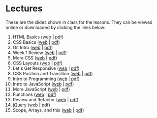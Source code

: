 # Lectures

These are the slides shown in class for the lessons. They can be viewed online
or downloaded by clicking the links below:

1. HTML Basics ([web][1-web] | [pdf][1-pdf])
2. CSS Basics ([web][2-web] | [pdf][2-pdf])
3. Git Intro ([web][3-web] | [pdf][3-pdf])
4. Week 1 Review ([web][4-web] | [pdf][4-pdf])
5. More CSS ([web][5-web] | [pdf][5-pdf])
6. CSS Layouts ([web][6-web] | [pdf][6-pdf])
7. Let's Get Responsive ([web][7-web] | [pdf][7-pdf])
8. CSS Position and Transition ([web][8-web] | [pdf][8-pdf])
9. Intro to Programming ([web][9-web] | [pdf][9-pdf])
10. Intro to JavaScript ([web][10-web] | [pdf][10-pdf])
11. More JavaScript ([web][11-web] | [pdf][11-pdf])
12. Functions ([web][12-web] | [pdf][12-pdf])
13. Review and Refactor ([web][13-web] | [pdf][13-pdf])
14. jQuery ([web][14-web] | [pdf][14-pdf])
15. Scope, Arrays, and this ([web][15-web] | [pdf][15-pdf])

[1-web]: https://fewd-sg.github.io/lectures/1-html-basics/
[1-pdf]: https://github.com/fewd-sg/lectures/releases/download/1/1-html-basics.pdf
[2-web]: https://fewd-sg.github.io/lectures/2-css-basics/
[2-pdf]: https://github.com/fewd-sg/lectures/releases/download/2/2-css-basics.pdf
[3-web]: https://fewd-sg.github.io/lectures/3-git-intro/
[3-pdf]: https://github.com/fewd-sg/lectures/releases/download/3/3-git-intro.pdf
[4-web]: https://fewd-sg.github.io/lectures/4-week-1-review/
[4-pdf]: https://github.com/fewd-sg/lectures/releases/download/4/4-week-1-review.pdf
[5-web]: https://fewd-sg.github.io/lectures/5-more-css/
[5-pdf]: https://github.com/fewd-sg/lectures/releases/download/5/5-more-css.pdf
[6-web]: https://fewd-sg.github.io/lectures/6-css-layouts/
[6-pdf]: https://github.com/fewd-sg/lectures/releases/download/6/6-css-layouts.pdf
[7-web]: https://fewd-sg.github.io/lectures/7-responsive/
[7-pdf]: https://github.com/fewd-sg/lectures/releases/download/7/7-responsive.pdf
[8-web]: https://fewd-sg.github.io/lectures/8-position-transition/
[8-pdf]: https://github.com/fewd-sg/lectures/releases/download/8/8-position-transition.pdf
[9-web]: https://fewd-sg.github.io/lectures/9-intro-to-programming/
[9-pdf]: https://github.com/fewd-sg/lectures/releases/download/9/9-intro-to-programming.pdf
[10-web]: https://fewd-sg.github.io/lectures/10-intro-to-javascript/
[10-pdf]: https://github.com/fewd-sg/lectures/releases/download/10/10-intro-to-javascript.pdf
[11-web]: https://fewd-sg.github.io/lectures/11-more-javascript/
[11-pdf]: https://github.com/fewd-sg/lectures/releases/download/11/11-more-javascript.pdf
[12-web]: https://fewd-sg.github.io/lectures/12-functions/
[12-pdf]: https://github.com/fewd-sg/lectures/releases/download/12/12-functions.pdf
[13-web]: https://fewd-sg.github.io/lectures/13-refactoring/
[13-pdf]: https://github.com/fewd-sg/lectures/releases/download/13/13-refactoring.pdf
[14-web]: https://fewd-sg.github.io/lectures/14-jquery/
[14-pdf]: https://github.com/fewd-sg/lectures/releases/download/14/14-jquery.pdf
[15-web]: https://fewd-sg.github.io/lectures/15-scope-and-arrays/
[15-pdf]: https://github.com/fewd-sg/lectures/releases/download/15/15-scope-and-arrays.pdf
